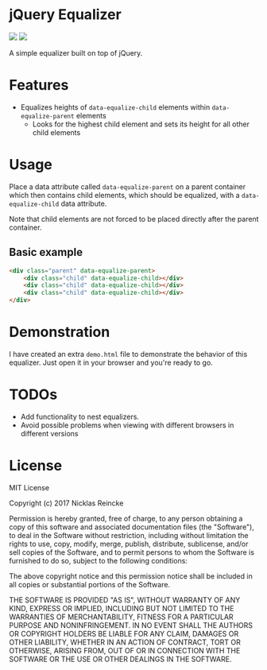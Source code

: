 # jQuery Equalizer

![](https://img.shields.io/badge/license-MIT-green.svg)
![](https://img.shields.io/badge/jQuery-%5E3.2.1-blue.svg)

A simple equalizer built on top of jQuery.

# Features

* Equalizes heights of `data-equalize-child` elements within `data-equalize-parent` elements
  * Looks for the highest child element and sets its height for all other child elements

# Usage

Place a data attribute called `data-equalize-parent` on a parent container which then contains
child elements, which should be equalized, with a `data-equalize-child` data attribute.

Note that child elements are not forced to be placed directly after the parent container.

## Basic example

```html
<div class="parent" data-equalize-parent>
    <div class="child" data-equalize-child></div>
    <div class="child" data-equalize-child></div>
    <div class="child" data-equalize-child></div>
</div>
```

# Demonstration

I have created an extra `demo.html` file to demonstrate the behavior of this
equalizer. Just open it in your browser and you're ready to go.

# TODOs

* Add functionality to nest equalizers.
* Avoid possible problems when viewing with different browsers in different versions

# License

MIT License

Copyright (c) 2017 Nicklas Reincke

Permission is hereby granted, free of charge, to any person obtaining a copy
of this software and associated documentation files (the "Software"), to deal
in the Software without restriction, including without limitation the rights
to use, copy, modify, merge, publish, distribute, sublicense, and/or sell
copies of the Software, and to permit persons to whom the Software is
furnished to do so, subject to the following conditions:

The above copyright notice and this permission notice shall be included in all
copies or substantial portions of the Software.

THE SOFTWARE IS PROVIDED "AS IS", WITHOUT WARRANTY OF ANY KIND, EXPRESS OR
IMPLIED, INCLUDING BUT NOT LIMITED TO THE WARRANTIES OF MERCHANTABILITY,
FITNESS FOR A PARTICULAR PURPOSE AND NONINFRINGEMENT. IN NO EVENT SHALL THE
AUTHORS OR COPYRIGHT HOLDERS BE LIABLE FOR ANY CLAIM, DAMAGES OR OTHER
LIABILITY, WHETHER IN AN ACTION OF CONTRACT, TORT OR OTHERWISE, ARISING FROM,
OUT OF OR IN CONNECTION WITH THE SOFTWARE OR THE USE OR OTHER DEALINGS IN THE
SOFTWARE.

